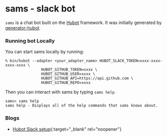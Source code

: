 # sams - slack bot

`sams` is a chat bot built on the [Hubot][hubot] framework. It was
initially generated by [generator-hubot][generator-hubot].

[hubot]: http://hubot.github.com
[generator-hubot]: https://github.com/github/generator-hubot

### Running bot Locally

You can start sams locally by running:

    % bin/hubot --adapter <your_adapter_name> HUBOT_SLACK_TOKEN=xxxx-xxxx-xxxx-xxxx \
    				HUBOT_GITHUB_TOKEN=xxxx \
    				HUBOT_GITHUB_USER=xxxx \
    				HUBOT_GITHUB_API=https://api.github.com \
    				HUBOT_GITHUB_REPO=xxxx

Then you can interact with sams by typing `sams help`.

    sams> sams help
    sams help - Displays all of the help commands that sams knows about.

### Blogs

- [Hubot Slack setup](https://devopsqa.wordpress.com/2019/03/19/hubot-slack-setup/){:target="_blank" rel="noopener"}
